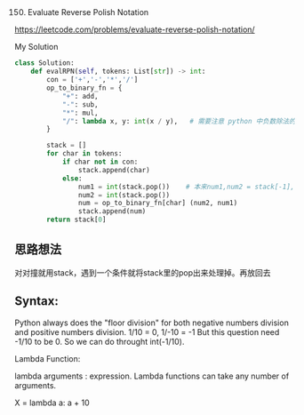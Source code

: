 ## 
150. Evaluate Reverse Polish Notation

https://leetcode.com/problems/evaluate-reverse-polish-notation/

My Solution

```python
class Solution:
    def evalRPN(self, tokens: List[str]) -> int:
        con = ['+','-','*','/']
        op_to_binary_fn = {
            "+": add,
            "-": sub,
            "*": mul,
            "/": lambda x, y: int(x / y),   # 需要注意 python 中负数除法的表现与题目不一致
        }

        stack = []
        for char in tokens:
            if char not in con:
                stack.append(char)
            else:
                num1 = int(stack.pop())    # 本来num1,num2 = stack[-1], stack[-2], 为什么不行??
                num2 = int(stack.pop())
                num = op_to_binary_fn[char] (num2, num1)
                stack.append(num)
        return stack[0]
```

## 思路想法
对对撞就用stack，遇到一个条件就将stack里的pop出来处理掉。再放回去

## Syntax:

Python always does the "floor division" for both negative numbers division and positive numbers division. 1/10 = 0, 1/-10 = -1 But this question need -1/10 to be 0. So we can do throught int(-1/10).

Lambda Function: 

lambda arguments : expression. Lambda functions can take any number of arguments. 

X = lambda a: a + 10


